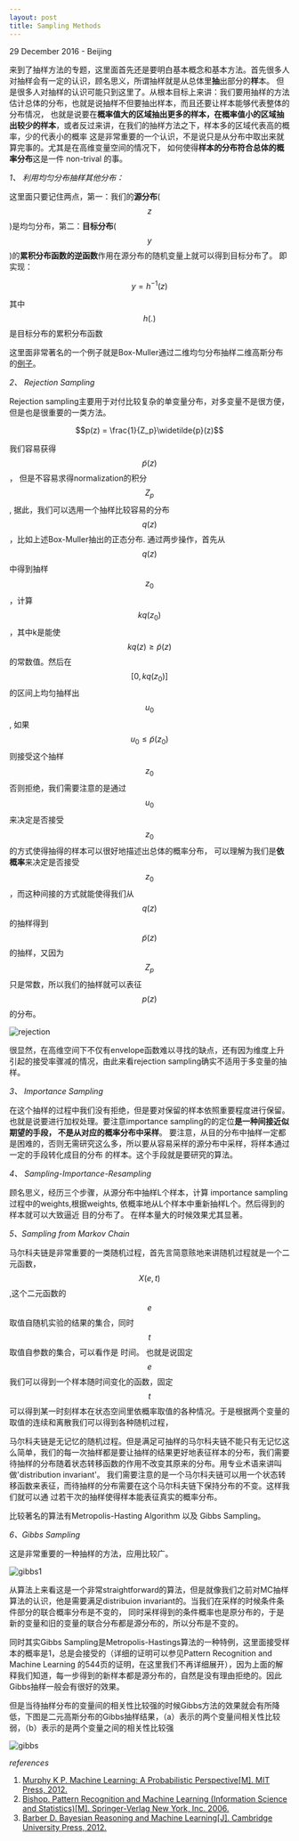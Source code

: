 ```yaml
---
layout: post
title: Sampling Methods
---
```


<p class="meta">29 December 2016 - Beijing</p>

来到了抽样方法的专题，这里面首先还是要明白基本概念和基本方法。首先很多人对抽样会有一定的认识，顾名思义，所谓抽样就是从总体里**抽**出部分的**样**本。
但是很多人对抽样的认识可能只到这里了。从根本目标上来讲：我们要用抽样的方法估计总体的分布，也就是说抽样不但要抽出样本，而且还要让样本能够代表整体的分布情况，
也就是说要在**概率值大的区域抽出更多的样本，在概率值小的区域抽出较少的样本**，或者反过来讲，在我们的抽样方法之下，样本多的区域代表高的概率，少的代表小的概率
这是非常重要的一个认识，不是说只是从分布中取出来就算完事的。尤其是在高维变量空间的情况下， 如何使得**样本的分布符合总体的概率分布**这是一件 non-trival 的事。

*1、 利用均匀分布抽样其他分布：*

这里面只要记住两点，第一：我们的**源分布**($$z$$)是均匀分布，第二：**目标分布**($$y$$)的**累积分布函数的逆函数**作用在源分布的随机变量上就可以得到目标分布了。
即实现：

$$ y = h^{-1}(z) $$

其中$$h(.)$$是目标分布的累积分布函数

这里面非常著名的一个例子就是Box-Muller通过二维均匀分布抽样二维高斯分布的[例子](https://en.wikipedia.org/wiki/Box%E2%80%93Muller_transform)。

*2、 Rejection Sampling*

Rejection sampling主要用于对付比较复杂的单变量分布，对多变量不是很方便，但是也是很重要的一类方法。

$$p(z) = \frac{1}{Z_p}\widetilde{p}(z)$$

我们容易获得$$\widetilde{p}(z)$$， 但是不容易求得normalization的积分$$Z_p$$, 据此，我们可以选用一个抽样比较容易的分布$$q(z)$$，比如上述Box-Muller抽出的正态分布.
通过两步操作，首先从$$q(z)$$中得到抽样$$z_0$$，计算$$kq(z_0)$$，其中k是能使 $$kq(z) \geq  \widetilde{p}(z)$$的常数值。然后在$$[0, kq(z_0)]$$的区间上均匀抽样出$$u_0$$,
如果$$u_0 \leq  \widetilde{p}(z_0)$$则接受这个抽样$$z_0$$否则拒绝，我们需要注意的是通过$$u_0$$来决定是否接受$$z_0$$的方式使得抽得的样本可以很好地描述出总体的概率分布，
可以理解为我们是**依概率**来决定是否接受$$z_0$$，而这种间接的方式就能使得我们从$$q(z)$$的抽样得到$$\widetilde{p}(z)$$的抽样，又因为$$Z_p$$只是常数，所以我们的抽样就可以表征
$$p(z)$$的分布。

![rejection](/wwjwhen_blog/images/rejection.png)

很显然，在高维空间下不仅有envelope函数难以寻找的缺点，还有因为维度上升引起的接受率骤减的情况，由此来看rejection sampling确实不适用于多变量的抽样。

*3、 Importance Sampling*

在这个抽样的过程中我们没有拒绝，但是要对保留的样本依照重要程度进行保留。也就是说要进行加权处理。要注意importance sampling的的定位**是一种间接近似期望的手段，
不是从对应的概率分布中采样**。 要注意，从目的分布中抽样一定都是困难的，否则无需研究这么多，所以要从容易采样的源分布中采样，将样本通过一定的手段转化成目的分布
的样本。这个手段就是要研究的算法。

*4、 Sampling-Importance-Resampling*

顾名思义，经历三个步骤，从源分布中抽样L个样本，计算 importance sampling 过程中的weights,根据weights, 依概率地从L个样本中重新抽样L个。然后得到的样本就可以大致逼近
目的分布了。 在样本量大的时候效果尤其显著。

*5、Sampling from Markov Chain*

马尔科夫链是非常重要的一类随机过程，首先言简意赅地来讲随机过程就是一个二元函数，$$X(e, t)$$,这个二元函数的$$e$$取值自随机实验的结果的集合，同时$$t$$取值自参数的集合，可以看作是
时间。 也就是说固定$$e$$我们可以得到一个样本随时间变化的函数，固定$$t$$可以得到某一时刻样本在状态空间里依概率取值的各种情况。于是根据两个变量的取值的连续和离散我们可以得到各种随机过程，

马尔科夫链是无记忆的随机过程。但是满足可抽样的马尔科夫链不能只有无记忆这么简单，我们的每一次抽样都是要让抽样的结果更好地表征样本的分布，我们需要待抽样的分布随着状态转移函数的作用不改变其原来的分布。用专业术语来讲叫做'distribution invariant'。 我们需要注意的是一个马尔科夫链可以用一个状态转移函数来表征，而待抽样的分布需要在这个马尔科夫链下保持分布的不变。这样我们就可以通
过若干次的抽样使得样本能表征真实的概率分布。

比较著名的算法有Metropolis-Hasting Algorithm 以及 Gibbs Sampling。

*6、Gibbs Sampling*

这是非常重要的一种抽样的方法，应用比较广。

![gibbs1](/wwjwhen_blog/images/gibbs1.png)

从算法上来看这是一个非常straightforward的算法，但是就像我们之前对MC抽样算法的认识，他是需要满足distribuion invariant的。当我们在采样的时候条件条件部分的联合概率分布是不变的，
同时采样得到的条件概率也是原分布的，于是新的变量和旧的变量的联合分布都是源分布的，所以分布是不变的。

同时其实Gibbs Sampling是Metropolis-Hastings算法的一种特例，这里面接受样本的概率是1，总是会接受的（详细的证明可以参见Pattern Recognition and Machine Learning 的544页的证明，在这里我们不再详细展开），因为上面的解释我们知道，每一步得到的新样本都是源分布的，自然是没有理由拒绝的。因此Gibbs抽样一般会有很好的效果。

但是当待抽样分布的变量间的相关性比较强的时候Gibbs方法的效果就会有所降低，下图是二元高斯分布的Gibbs抽样结果，（a）表示的两个变量间相关性比较弱，（b）表示的是两个变量之间的相关性比较强

![gibbs](/wwjwhen_blog/images/gibbs.png)

*references*

1. [Murphy K P. Machine Learning: A Probabilistic Perspective[M]. MIT Press, 2012.](http://dl.acm.org/citation.cfm?id=2380985&preflayout=flat)
2. [Bishop. Pattern Recognition and Machine Learning (Information Science and Statistics)[M]. Springer-Verlag New York, Inc. 2006.](http://www.springer.com/gb/book/9780387310732)
3. [Barber D. Bayesian Reasoning and Machine Learning[J]. Cambridge University Press, 2012.](https://www.amazon.com/Bayesian-Reasoning-Machine-Learning-Barber/dp/0521518148)